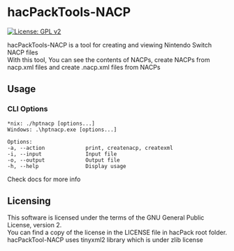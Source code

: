 # hacPackTools-NACP

[![License: GPL v2](https://img.shields.io/badge/License-GPL%20v2-blue.svg)](https://www.gnu.org/licenses/old-licenses/gpl-2.0.en.html)

hacPackTools-NACP is a tool for creating and viewing Nintendo Switch NACP files  
With this tool, You can see the contents of NACPs, create NACPs from nacp.xml files and create .nacp.xml files from NACPs

## Usage

### CLI Options  

```
*nix: ./hptnacp [options...]  
Windows: .\hptnacp.exe [options...]  
  
Options:  
-a, --action             print, createnacp, createxml  
-i, --input              Input file  
-o, --output             Output file  
-h, --help               Display usage
```

Check docs for more info

## Licensing

This software is licensed under the terms of the GNU General Public License, version 2.  
You can find a copy of the license in the LICENSE file in hacPack root folder.  
hacPackTool-NACP uses tinyxml2 library which is under zlib license